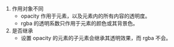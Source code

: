1. 作用对象不同
    + opacity 作用于元素，以及元素内的所有内容的透明度。
    + rgba 的透明系数只作用于元素的颜色或其背景色。
2. 是否继承
    + 设置 opacity 的元素的子元素会继承其透明效果，而 rgba 不会。